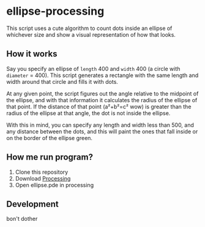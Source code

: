 # ellipse-processing
This script uses a cute algorithm to count dots inside an ellipse of whichever size and show a visual representation of how that looks.
## How it works
Say you specify an ellipse of `length` 400 and `width` 400 (a circle with `diameter` = 400). This script generates a rectangle with the same length and width around that circle and fills it with dots.


At any given point, the script figures out the angle relative to the midpoint of the ellipse, and with that information it calculates the radius of the ellipse of that point. If the distance of that point (a²+b²=c² wow) is greater than the radius of the ellipse at that angle, the dot is not inside the ellipse. 

With this in mind, you can specify any length and width less than 500, and any distance between the dots, and this will paint the ones that fall inside or on the border of the ellipse green.

## How me run program?
1. Clone this repository
2. Download [Processing][processing-url]
3. Open ellipse.pde in processing

## Development
bon't dother

[//]: # (variables)
  [processing-url]: <https://processing.org/download>
